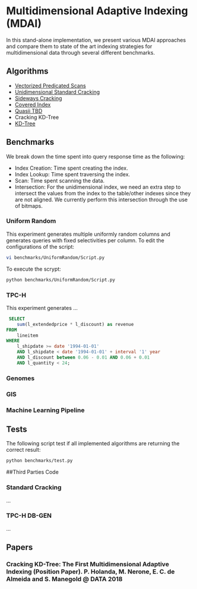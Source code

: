 # Multidimensional Adaptive Indexing (MDAI)
In this stand-alone implementation, we present various MDAI approaches and compare them to state of the art indexing strategies for multidimensional data through several different benchmarks.

## Algorithms
* [Vectorized Predicated Scans](https://pdfs.semanticscholar.org/2e84/4872e32a4a4e94e229a9a9e70ac47d710252.pdf)
* [Unidimensional Standard Cracking](http://stratos.seas.harvard.edu/files/IKM_CIDR07.pdf)
* [Sideways Cracking](http://delivery.acm.org/10.1145/1560000/1559878/p297-idreos.pdf)
* [Covered Index](http://delivery.acm.org/10.1145/2740000/2732229/p97-schuhknecht.pdf)
* [Quasii TBD](https://openproceedings.org/2018/conf/edbt/paper-153.pdf)
* Cracking KD-Tree
* [KD-Tree](http://delivery.acm.org/10.1145/370000/361007/p509-bentley.pdf)

## Benchmarks
We break down the time spent into query response time as the following:

* Index Creation: Time spent creating the index.
* Index Lookup: Time spent traversing the index.
* Scan: Time spent scanning the data.
* Intersection: For the unidimensional index, we need an extra step to intersect the values from the index to the table/other indexes since they are not aligned. We currently perform this intersection through the use of bitmaps.

### Uniform Random
This experiment generates multiple uniformly random columns and generates queries with fixed selectivities per column.
To edit the configurations of the script:
```bash
vi benchmarks/UniformRandom/Script.py
```
To execute the scrypt:
```bash
python benchmarks/UniformRandom/Script.py
```

### TPC-H
This experiment generates ...

```sql
 SELECT
    sum(l_extendedprice * l_discount) as revenue
FROM
    lineitem
WHERE
    l_shipdate >= date '1994-01-01'
    AND l_shipdate < date '1994-01-01' + interval '1' year
    AND l_discount between 0.06 - 0.01 AND 0.06 + 0.01
    AND l_quantity < 24;
```


### Genomes

### GIS

### Machine Learning Pipeline

## Tests
The following script test if all implemented algorithms are returning the correct result:
```bash
python benchmarks/test.py
```

##Third Parties Code
### Standard Cracking
...
### TPC-H DB-GEN
...

## Papers
### Cracking KD-Tree: The First Multidimensional Adaptive Indexing (Position Paper). P. Holanda, M. Nerone, E. C. de Almeida and S. Manegold @ DATA 2018